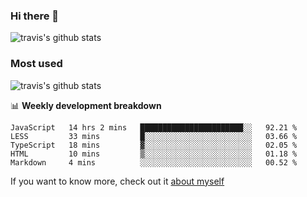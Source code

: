 ### Hi there 👋

<!--
**HondryTravis/HondryTravis** is a ✨ _special_ ✨ repository because its `README.md` (this file) appears on your GitHub profile.

Here are some ideas to get you started:

- 🔭 I’m currently working on ...
- 🌱 I’m currently learning ...
- 👯 I’m looking to collaborate on ...
- 🤔 I’m looking for help with ...
- 💬 Ask me about ...
- 📫 How to reach me: ...
- 😄 Pronouns: ...
- ⚡ Fun fact: ...
-->

![travis's github stats](https://github-readme-stats.vercel.app/api?username=HondryTravis&hide=stars)
### Most used
![travis's github stats](https://github-readme-stats.anuraghazra1.vercel.app/api/top-langs/?username=HondryTravis&layout=compact&hide_title=true)

📊 **Weekly development breakdown**

<!--START_SECTION:waka-->
```text
JavaScript   14 hrs 2 mins   ███████████████████████░░   92.21 % 
LESS         33 mins         █░░░░░░░░░░░░░░░░░░░░░░░░   03.66 % 
TypeScript   18 mins         ▓░░░░░░░░░░░░░░░░░░░░░░░░   02.05 % 
HTML         10 mins         ▒░░░░░░░░░░░░░░░░░░░░░░░░   01.18 % 
Markdown     4 mins          ░░░░░░░░░░░░░░░░░░░░░░░░░   00.52 % 
```
<!--END_SECTION:waka-->

If you want to know more, check out it [about myself](https://hondrytravis.github.io/)
